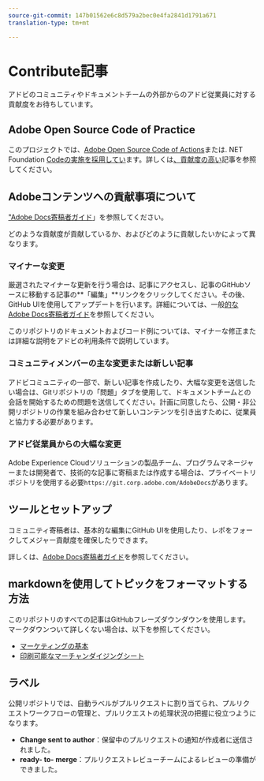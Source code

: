 ```yaml
---
source-git-commit: 147b01562e6c8d579a2bec0e4fa2841d1791a671
translation-type: tm+mt

---
```

# Contribute記事

アドビのコミュニティやドキュメントチームの外部からのアドビ従業員に対する貢献度をお待ちしています。

## Adobe Open Source Code of Practice

このプロジェクトでは、[Adobe Open Source Code of Actions](https://docs.adobe.com/content/help/en/contributor/contributor-guide/conduct-contributions/code-of-conduct.html)または. NET Foundation [Codeの実施を採用してい](https://dotnetfoundation.org/code-of-conduct)ます。詳しくは[、貢献度の高い](https://docs.adobe.com/content/help/en/contributor/contributor-guide/conduct-contributions/contributing.html)記事を参照してください。

## Adobeコンテンツへの貢献事項について

[&quot;Adobe Docs寄稿者ガイド](https://docs.adobe.com/content/help/en/contributor/contributor-guide/introduction.html)」を参照してください。

どのような貢献度が貢献しているか、およびどのように貢献したいかによって異なります。

### マイナーな変更

厳選されたマイナーな更新を行う場合は、記事にアクセスし、記事のGitHubソースに移動する記事の**「編集」**リンクをクリックしてください。その後、GitHub UIを使用してアップデートを行います。詳細については、一般[的なAdobe Docs寄稿者ガイド](https://docs.adobe.com/content/help/en/contributor/contributor-guide/introduction.html)を参照してください。

このリポジトリのドキュメントおよびコード例については、マイナーな修正または詳細な説明をアドビの利用条件で説明しています。

### コミュニティメンバーの主な変更または新しい記事

アドビコミュニティの一部で、新しい記事を作成したり、大幅な変更を送信したい場合は、Gitリポジトリの「問題」タブを使用して、ドキュメントチームとの会話を開始するための問題を送信してください。計画に同意したら、公開・非公開リポジトリの作業を組み合わせて新しいコンテンツを引き出すために、従業員と協力する必要があります。

<!--
If you submit a pull request with significant changes to documentation and code examples, you'll see a message in the pull request asking you to submit an online contribution license agreement (CLA). We need you to complete the online form before we can review your pull request.
-->

### アドビ従業員からの大幅な変更

Adobe Experience Cloudソリューションの製品チーム、プログラムマネージャーまたは開発者で、技術的な記事に寄稿または作成する場合は、プライベートリポジトリを使用する必要`https://git.corp.adobe.com/AdobeDocs`があります。 <!--Employees from other parts of the Adobe world should use the public repo for minor updates.-->

## ツールとセットアップ

コミュニティ寄稿者は、基本的な編集にGitHub UIを使用したり、レポをフォークしてメジャー貢献度を確保したりできます。

詳しくは、[Adobe Docs寄稿者ガイド](https://docs.adobe.com/content/help/en/contributor/contributor-guide-for-adobe-documentation/introduction.html)を参照してください。

## markdownを使用してトピックをフォーマットする方法

このリポジトリのすべての記事はGitHubフレーズダウンダウンを使用します。マークダウンついて詳しくない場合は、以下を参照してください。

* [マーケティングの基本](https://help.github.com/articles/markdown-basics/)
* [印刷可能なマーチャンダイジングシート](https://guides.github.com/pdfs/markdown-cheatsheet-online.pdf)

## ラベル

公開リポジトリでは、自動ラベルがプルリクエストに割り当てられ、プルリクエストワークフローの管理と、プルリクエストの処理状況の把握に役立つようになります。

* **Change sent to author**：保留中のプルリクエストの通知が作成者に送信されました。
* **ready- to- merge**：プルリクエストレビューチームによるレビューの準備ができました。


